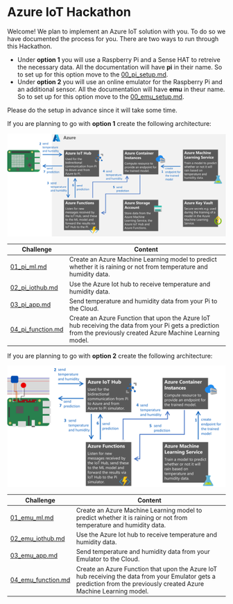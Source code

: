 # Azure IoT Hackathon

Welcome! We plan to implement an Azure IoT solution with you.
To do so we have documented the process for you.
There are two ways to run through this Hackathon.

- Under **option 1** you will use a Raspberry Pi and a Sense HAT to retreive the necessary data. All the documentation will have **pi** in their name. So to set up for this option move to the [00_pi_setup.md](./challenges_pi/00_pi_setup.md).
- Under **option 2** you will use an online emulator for the Raspberry Pi and an additional sensor. All the documentation will have **emu** in theur name. So to set up for this option move to the [00_emu_setup.md](./challenges_emulator/00_emu_setup.md).

Please do the setup in advance since it will take some time.

If you are planning to go with **option 1** create the following architecture:

![Showing the menue in the Azure portal with the + create button being on the very left](/images/architecture.png)

| Challenge                                              | Content                                                                                                                                                          |
| ------------------------------------------------------ | ---------------------------------------------------------------------------------------------------------------------------------------------------------------- |
| [01_pi_ml.md](./challenges_pi/01_pi_ml.md)             | Create an Azure Machine Learning model to predict whether it is raining or not from temperature and humidity data.                                               |
| [02_pi_iothub.md](./challenges_pi/02_pi_iothub.md)     | Use the Azure Iot hub to receive temperature and humidity data.                                                                                                  |
| [03_pi_app.md](./challenges_pi/03_pi_app.md)           | Send temperature and humidity data from your Pi to the Cloud.                                                                                                    |
| [04_pi_function.md](./challenges_pi/04_pi_function.md) | Create an Azure Function that upon the Azure IoT hub receiving the data from your Pi gets a prediction from the previously created Azure Machine Learning model. |

If you are planning to go with **option 2** create the following architecture:

![Showing the menu in the Azure portal with the + create button being on the very left](/images/architectureemu.png)

| Challenge                                                      | Content                                                                                                                                                                |
| -------------------------------------------------------------- | ---------------------------------------------------------------------------------------------------------------------------------------------------------------------- |
| [01_emu_ml.md](./challenges_emulator/01_emu_ml.md)             | Create an Azure Machine Learning model to predict whether it is raining or not from temperature and humidity data.                                                     |
| [02_emu_iothub.md](./challenges_emulator/02_emu_iothub.md)     | Use the Azure Iot hub to receive temperature and humidity data.                                                                                                        |
| [03_emu_app.md](./challenges_emulator/03_emu_app.md)           | Send temperature and humidity data from your Emulator to the Cloud.                                                                                                    |
| [04_emu_function.md](./challenges_emulator/04_emu_function.md) | Create an Azure Function that upon the Azure IoT hub receiving the data from your Emulator gets a prediction from the previously created Azure Machine Learning model. |
